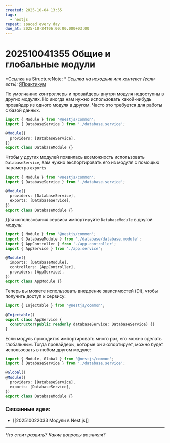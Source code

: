 ```yaml
---
created: 2025-10-04 13:55
tags:
  - nestjs
repeat: spaced every day
due_at: 2025-10-24T06:00:00.000+03:00
---
```

# 202510041355 Общие и глобальные модули

*Ссылка на StructureNote: *
*Ссылка на исходник или контекст (если есть):* [ЯПрактикум](https://practicum.yandex.ru/learn/backend-nodejs/courses/a4214ab0-2146-4152-b90e-651bf4c7ca5e/sprints/564244/topics/1df920a3-5c6a-4fcd-884c-0f66136c2b56/lessons/c5752da6-232b-4382-b391-e71e86011c66/)

По умолчанию контроллеры и провайдеры внутри модуля недоступны в других модулях. Но иногда нам нужно использовать какой-нибудь провайдер из одного модуля в другом. Часто это требуется для работы с базой данных.

```ts
import { Module } from '@nestjs/common';
import { DatabaseService } from './database.service';

@Module({
  providers: [DatabaseService],
})
export class DatabaseModule {}
```

Чтобы у других модулей появилась возможность использовать `DatabaseService`, вам нужно экспортировать его из модуля с помощью параметра `exports`

```ts
import { Module } from '@nestjs/common';
import { DatabaseService } from './database.service';

@Module({
  providers: [DatabaseService],
  exports: [DatabaseService],
})
export class DatabaseModule {}
```

Для использования сервиса импортируйте `DatabaseModule` в другой модуль:

```ts
import { Module } from '@nestjs/common';
import { DatabaseModule } from './database/database.module';
import { AppController } from './app.controller';
import { AppService } from './app.service';

@Module({
  imports: [DatabaseModule],
  controllers: [AppController],
  providers: [AppService],
})
export class AppModule {}
```

Теперь вы можете использовать внедрение зависимостей (DI), чтобы получить доступ к сервису:

```ts
import { Injectable } from '@nestjs/common';

@Injectable()
export class AppService {
  constructor(public readonly databaseService: DatabaseService) {}
}
```

Если модуль приходится импортировать много раз, его можно сделать глобальным. Тогда провайдеры, которые он экспортирует, можно будет использовать в любом другом модуле:

```ts
import { Module, Global } from '@nestjs/common';
import { DatabaseService } from './database.service';

@Global()
@Module({
  providers: [DatabaseService],
  exports: [DatabaseService],
})
export class DatabaseModule {}
```

### Связанные идеи:

* [[202510022033 Модули в Nest.js]]
---

*Что стоит развить? Какие вопросы возникли?*
